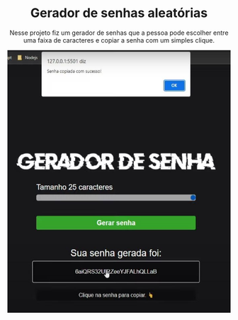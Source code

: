 <h1 align="center">Gerador de senhas aleatórias</h1>

<p align="center">Nesse projeto fiz um gerador de senhas que a pessoa pode escolher entre uma faixa de caracteres e copiar a senha com um simples clique.</p>

<img src="./assets/gerador-de-senha.JPG" alt="gerador-de-senha">
